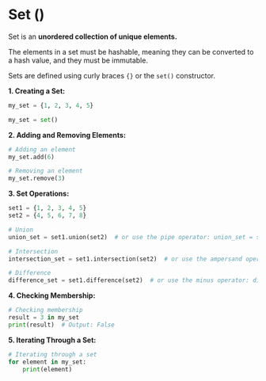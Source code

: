 # Set ()
Set is an **unordered collection of unique elements.** 

The elements in a set must be hashable, meaning they can be converted to a hash value, and they must be immutable. 

Sets are defined using curly braces `{}` or the `set()` constructor.

**1. Creating a Set:**
```python
my_set = {1, 2, 3, 4, 5}

my_set = set()
```

**2. Adding and Removing Elements:**
```python
# Adding an element
my_set.add(6)

# Removing an element
my_set.remove(3)
```

**3. Set Operations:**
```python
set1 = {1, 2, 3, 4, 5}
set2 = {4, 5, 6, 7, 8}

# Union
union_set = set1.union(set2)  # or use the pipe operator: union_set = set1 | set2

# Intersection
intersection_set = set1.intersection(set2)  # or use the ampersand operator: intersection_set = set1 & set2

# Difference
difference_set = set1.difference(set2)  # or use the minus operator: difference_set = set1 - set2
```

**4. Checking Membership:**
```python
# Checking membership
result = 3 in my_set
print(result)  # Output: False
```

**5. Iterating Through a Set:**
```python
# Iterating through a set
for element in my_set:
    print(element)
```